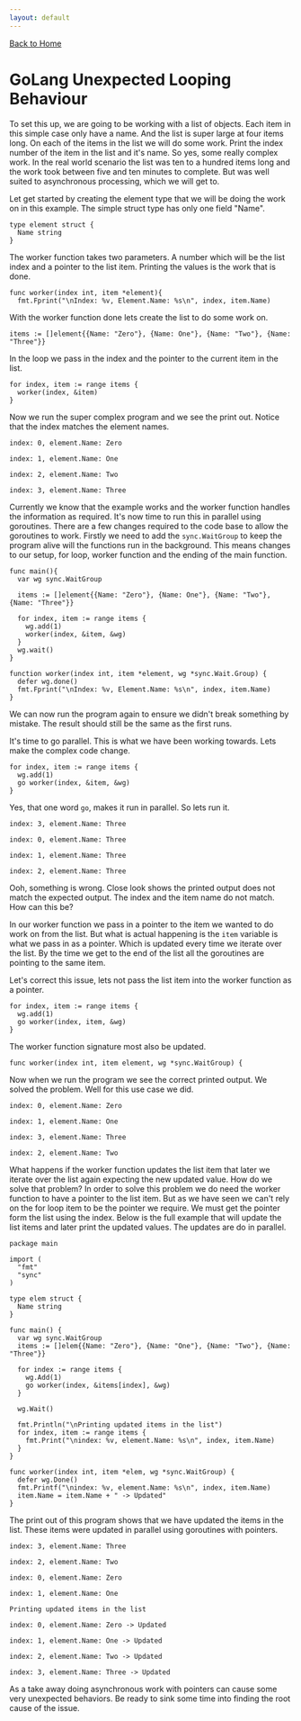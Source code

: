 ```yaml
---
layout: default
---
```

[Back to Home](../index.html)

# GoLang Unexpected Looping Behaviour

To set this up, we are going to be working with a list of objects. 
Each item in this simple case only have a name.
And the list is super large at four items long.
On each of the items in the list we will do some work.
Print the index number of the item in the list and it's name.
So yes, some really complex work.
In the real world scenario the list was ten to a hundred items long and the work took between five and ten minutes to complete.
But was well suited to asynchronous processing, which we will get to.

Let get started by creating the element type that we will be doing the work on in this example.
The simple struct type has only one field "Name".

```
type element struct {
  Name string
}

```

The worker function takes two parameters.
A number which will be the list index and a pointer to the list item.
Printing the values is the work that is done.

```
func worker(index int, item *element){
  fmt.Fprint("\nIndex: %v, Element.Name: %s\n", index, item.Name)
```

With the worker function done lets create the list to do some work on.

```
items := []element{{Name: "Zero"}, {Name: One"}, {Name: "Two"}, {Name: "Three"}}
```

In the loop we pass in the index and the pointer to the current item in the list.

```
for index, item := range items {
  worker(index, &item)
}
```

Now we run the super complex program and we see the print out.
Notice that the index matches the element names.

```
index: 0, element.Name: Zero

index: 1, element.Name: One

index: 2, element.Name: Two

index: 3, element.Name: Three
```

Currently we know that the example works and the worker function handles the information as required.
It's now time to run this in parallel using goroutines.
There are a few changes required to the code base to allow the goroutines to work.
Firstly we need to add the `sync.WaitGroup` to keep the program alive will the functions run in the background.
This means changes to our setup, for loop, worker function and the ending of the main function.

```
func main(){
  var wg sync.WaitGroup

  items := []element{{Name: "Zero"}, {Name: One"}, {Name: "Two"}, {Name: "Three"}}

  for index, item := range items {
    wg.add(1)
    worker(index, &item, &wg)
  }
  wg.wait()
}

function worker(index int, item *element, wg *sync.Wait.Group) {
  defer wg.done()
  fmt.Fprint("\nIndex: %v, Element.Name: %s\n", index, item.Name)
}
```

We can now run the program again to ensure we didn't break something by mistake.
The result should still be the same as the first runs.

It's time to go parallel.
This is what we have been working towards.
Lets make the complex code change.

```
for index, item := range items {
  wg.add(1)
  go worker(index, &item, &wg)
}
```

Yes, that one word `go`, makes it run in parallel.
So lets run it.

```
index: 3, element.Name: Three

index: 0, element.Name: Three

index: 1, element.Name: Three

index: 2, element.Name: Three
```

Ooh, something is wrong.
Close look shows the printed output does not match the expected output.
The index and the item name do not match.
How can this be?

In our worker function we pass in a pointer to the item we wanted to do work on from the list.
But what is actual happening is the `item` variable is what we pass in as a pointer.
Which is updated every time we iterate over the list.
By the time we get to the end of the list all the goroutines are pointing to the same item.

Let's correct this issue, lets not pass the list item into the worker function as a pointer.

```
for index, item := range items {
  wg.add(1)
  go worker(index, item, &wg)
}
```

The worker function signature most also be updated.

```
func worker(index int, item element, wg *sync.WaitGroup) {
```

Now when we run the program we see the correct printed output.
We solved the problem.
Well for this use case we did.

```
index: 0, element.Name: Zero

index: 1, element.Name: One

index: 3, element.Name: Three

index: 2, element.Name: Two
```

What happens if the worker function updates the list item that later we iterate over the list again expecting the new updated value.
How do we solve that problem?
In order to solve this problem we do need the worker function to have a pointer to the list item. 
But as we have seen we can't rely on the for loop item to be the pointer we require.
We must get the pointer form the list using the index.
Below is the full example that will update the list items and later print the updated values.
The updates are do in parallel.

```
package main

import (
  "fmt"
  "sync"
)

type elem struct {
  Name string
}

func main() {
  var wg sync.WaitGroup
  items := []elem{{Name: "Zero"}, {Name: "One"}, {Name: "Two"}, {Name: "Three"}}

  for index := range items {
    wg.Add(1)
    go worker(index, &items[index], &wg)
  }

  wg.Wait()

  fmt.Println("\nPrinting updated items in the list")
  for index, item := range items {
    fmt.Print("\nindex: %v, element.Name: %s\n", index, item.Name)
  }
}

func worker(index int, item *elem, wg *sync.WaitGroup) {
  defer wg.Done()
  fmt.Printf("\nindex: %v, element.Name: %s\n", index, item.Name)
  item.Name = item.Name + " -> Updated"
}
```

The print out of this program shows that we have updated the items in the list.
These items were updated in parallel using goroutines with pointers.

```
index: 3, element.Name: Three

index: 2, element.Name: Two

index: 0, element.Name: Zero

index: 1, element.Name: One

Printing updated items in the list

index: 0, element.Name: Zero -> Updated

index: 1, element.Name: One -> Updated

index: 2, element.Name: Two -> Updated

index: 3, element.Name: Three -> Updated

```

As a take away doing asynchronous work with pointers can cause some very unexpected behaviors.
Be ready to sink some time into finding the root cause of the issue.
